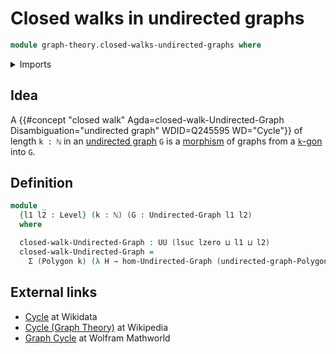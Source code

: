 # Closed walks in undirected graphs

```agda
module graph-theory.closed-walks-undirected-graphs where
```

<details><summary>Imports</summary>

```agda
open import elementary-number-theory.natural-numbers

open import foundation.dependent-pair-types
open import foundation.universe-levels

open import graph-theory.morphisms-undirected-graphs
open import graph-theory.polygons
open import graph-theory.undirected-graphs
```

</details>

## Idea

A
{{#concept "closed walk" Agda=closed-walk-Undirected-Graph Disambiguation="undirected graph" WDID=Q245595 WD="Cycle"}}
of length `k : ℕ` in an [undirected graph](graph-theory.undirected-graphs.md)
`G` is a [morphism](graph-theory.morphisms-undirected-graphs.md) of graphs from
a [`k`-gon](graph-theory.polygons.md) into `G`.

## Definition

```agda
module _
  {l1 l2 : Level} (k : ℕ) (G : Undirected-Graph l1 l2)
  where

  closed-walk-Undirected-Graph : UU (lsuc lzero ⊔ l1 ⊔ l2)
  closed-walk-Undirected-Graph =
    Σ (Polygon k) (λ H → hom-Undirected-Graph (undirected-graph-Polygon k H) G)
```

## External links

- [Cycle](https://www.wikidata.org/entity/Q245595) at Wikidata
- [Cycle (Graph Theory)](<https://en.wikipedia.org/wiki/Cycle_(graph_theory)>)
  at Wikipedia
- [Graph Cycle](https://mathworld.wolfram.com/GraphCycle.html) at Wolfram
  Mathworld

